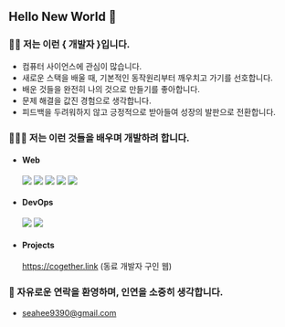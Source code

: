 ## Hello New World 👋

### 💁🏻 저는 이런 { 개발자 }입니다.
  - 컴퓨터 사이언스에 관심이 많습니다.
  - 새로운 스택을 배울 때, 기본적인 동작원리부터 깨우치고 가기를 선호합니다.
  - 배운 것들을 완전히 나의 것으로 만들기를 좋아합니다.
  - 문제 해결을 값진 경험으로 생각합니다.
  - 피드백을 두려워하지 않고 긍정적으로 받아들여 성장의 발판으로 전환합니다.

### 👨🏻‍💻 저는 이런 것들을 배우며 개발하려 합니다.
  - #### Web
    <img src="https://img.shields.io/badge/JavaScript-F7DF1E?style=for-the-badge&logo=javascript&logoColor=black"> 
    <img src="https://img.shields.io/badge/TypeScript-3178C6?style=for-the-badge&logo=typescript&logoColor=white">
    <img src="https://img.shields.io/badge/React-61DAFB?style=for-the-badge&logo=React&logoColor=black">
    <img src="https://img.shields.io/badge/Node.js-339933?style=for-the-badge&logo=Node.js&logoColor=white">
    <img src="https://img.shields.io/badge/MySQL-4479A1?style=for-the-badge&logo=MySQL&logoColor=white">

  - #### DevOps
    <img src="https://img.shields.io/badge/Kubernetes-326CE5?style=for-the-badge&logo=Kubernetes&logoColor=white">
    <img src="https://img.shields.io/badge/Docker-2496ED?style=for-the-badge&logo=Docker&logoColor=white">

  - #### Projects
    https://cogether.link (동료 개발자 구인 웹) 


### 📧 자유로운 연락을 환영하며, 인연을 소중히 생각합니다.
  - seahee9390@gmail.com

<!--
**Sehee-Park-93/Sehee-Park-93** is a ✨ _special_ ✨ repository because its `README.md` (this file) appears on your GitHub profile.

Here are some ideas to get you started:

- 🔭 I’m currently working on ...
- 🌱 I’m currently learning ...
- 👯 I’m looking to collaborate on ...
- 🤔 I’m looking for help with ...
- 💬 Ask me about ...
- 📫 How to reach me: ...
- 😄 Pronouns: ...
- ⚡ Fun fact: ...
-->
